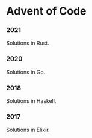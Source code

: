 # Advent of Code

### 2021

Solutions in Rust.

### 2020

Solutions in Go.

### 2018

Solutions in Haskell.

### 2017

Solutions in Elixir.

